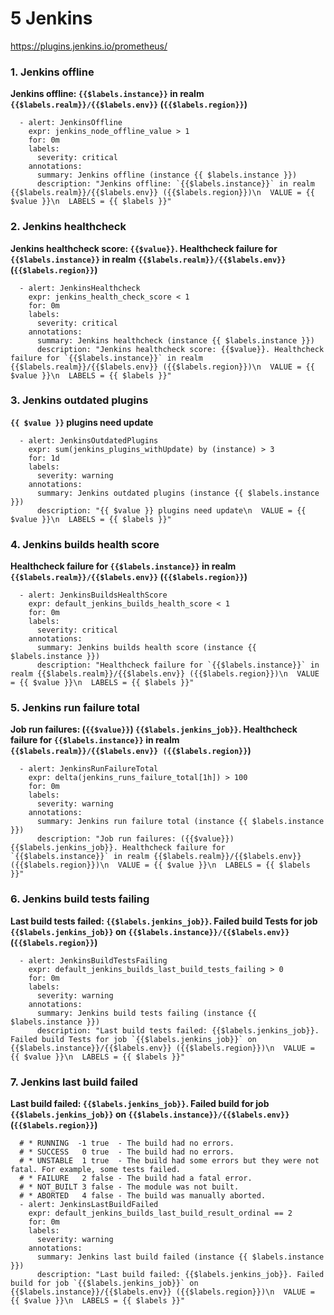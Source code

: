 # **5 Jenkins** 

https://plugins.jenkins.io/prometheus/

### **1. Jenkins offline**

**Jenkins offline: `{{$labels.instance}}` in realm `{{$labels.realm}}/{{$labels.env}}` (`{{$labels.region}}`)**

```
  - alert: JenkinsOffline
    expr: jenkins_node_offline_value > 1
    for: 0m
    labels:
      severity: critical
    annotations:
      summary: Jenkins offline (instance {{ $labels.instance }})
      description: "Jenkins offline: `{{$labels.instance}}` in realm {{$labels.realm}}/{{$labels.env}} ({{$labels.region}})\n  VALUE = {{ $value }}\n  LABELS = {{ $labels }}"
```

### **2. Jenkins healthcheck**

**Jenkins healthcheck score: `{{$value}}`. Healthcheck failure for `{{$labels.instance}}` in realm `{{$labels.realm}}/{{$labels.env}} `(`{{$labels.region}}`)**


```
  - alert: JenkinsHealthcheck
    expr: jenkins_health_check_score < 1
    for: 0m
    labels:
      severity: critical
    annotations:
      summary: Jenkins healthcheck (instance {{ $labels.instance }})
      description: "Jenkins healthcheck score: {{$value}}. Healthcheck failure for `{{$labels.instance}}` in realm {{$labels.realm}}/{{$labels.env}} ({{$labels.region}})\n  VALUE = {{ $value }}\n  LABELS = {{ $labels }}"
```

### **3. Jenkins outdated plugins**


**`{{ $value }}` plugins need update**

```
  - alert: JenkinsOutdatedPlugins
    expr: sum(jenkins_plugins_withUpdate) by (instance) > 3
    for: 1d
    labels:
      severity: warning
    annotations:
      summary: Jenkins outdated plugins (instance {{ $labels.instance }})
      description: "{{ $value }} plugins need update\n  VALUE = {{ $value }}\n  LABELS = {{ $labels }}"
```

### **4. Jenkins builds health score**

**Healthcheck failure for `{{$labels.instance}}` in realm `{{$labels.realm}}/{{$labels.env}}` (`{{$labels.region}}`)**

```
  - alert: JenkinsBuildsHealthScore
    expr: default_jenkins_builds_health_score < 1
    for: 0m
    labels:
      severity: critical
    annotations:
      summary: Jenkins builds health score (instance {{ $labels.instance }})
      description: "Healthcheck failure for `{{$labels.instance}}` in realm {{$labels.realm}}/{{$labels.env}} ({{$labels.region}})\n  VALUE = {{ $value }}\n  LABELS = {{ $labels }}"
```

### **5. Jenkins run failure total**

**Job run failures: (`{{$value}}`) `{{$labels.jenkins_job}}`. Healthcheck failure for `{{$labels.instance}}` in realm `{{$labels.realm}}/{{$labels.env}} ({{$labels.region}}`)**

```
  - alert: JenkinsRunFailureTotal
    expr: delta(jenkins_runs_failure_total[1h]) > 100
    for: 0m
    labels:
      severity: warning
    annotations:
      summary: Jenkins run failure total (instance {{ $labels.instance }})
      description: "Job run failures: ({{$value}}) {{$labels.jenkins_job}}. Healthcheck failure for `{{$labels.instance}}` in realm {{$labels.realm}}/{{$labels.env}} ({{$labels.region}})\n  VALUE = {{ $value }}\n  LABELS = {{ $labels }}"
```

### **6. Jenkins build tests failing**

**Last build tests failed: `{{$labels.jenkins_job}}`. Failed build Tests for job `{{$labels.jenkins_job}}` on `{{$labels.instance}}/{{$labels.env}}` (`{{$labels.region}}`)**

```
  - alert: JenkinsBuildTestsFailing
    expr: default_jenkins_builds_last_build_tests_failing > 0
    for: 0m
    labels:
      severity: warning
    annotations:
      summary: Jenkins build tests failing (instance {{ $labels.instance }})
      description: "Last build tests failed: {{$labels.jenkins_job}}. Failed build Tests for job `{{$labels.jenkins_job}}` on {{$labels.instance}}/{{$labels.env}} ({{$labels.region}})\n  VALUE = {{ $value }}\n  LABELS = {{ $labels }}"
```

### **7. Jenkins last build failed**

**Last build failed: `{{$labels.jenkins_job}}`. Failed build for job `{{$labels.jenkins_job}}` on `{{$labels.instance}}/{{$labels.env}} `(`{{$labels.region}}`)**

```
  # * RUNNING  -1 true  - The build had no errors.
  # * SUCCESS   0 true  - The build had no errors.
  # * UNSTABLE  1 true  - The build had some errors but they were not fatal. For example, some tests failed.
  # * FAILURE   2 false - The build had a fatal error.
  # * NOT_BUILT 3 false - The module was not built.
  # * ABORTED   4 false - The build was manually aborted.
  - alert: JenkinsLastBuildFailed
    expr: default_jenkins_builds_last_build_result_ordinal == 2
    for: 0m
    labels:
      severity: warning
    annotations:
      summary: Jenkins last build failed (instance {{ $labels.instance }})
      description: "Last build failed: {{$labels.jenkins_job}}. Failed build for job `{{$labels.jenkins_job}}` on {{$labels.instance}}/{{$labels.env}} ({{$labels.region}})\n  VALUE = {{ $value }}\n  LABELS = {{ $labels }}"
```

